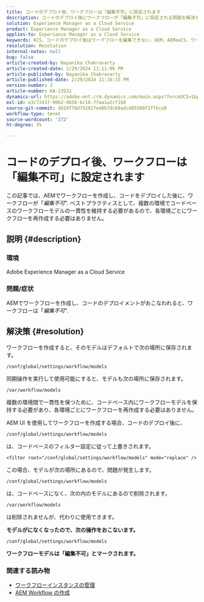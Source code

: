 ```yaml
---
title: コードのデプロイ後、ワークフローは「編集不可」に設定されます
description: コードのデプロイ後にワークフローが「編集不可」に設定される問題を解決する方法について説明します。 コードベースのワークフローモデルの一貫性を複数にわたって維持する
solution: Experience Manager as a Cloud Service
product: Experience Manager as a Cloud Service
applies-to: Experience Manager as a Cloud Service
keywords: KCS、コードのデプロイ後はワークフローを編集できない、AEM、AEMaaCS、ワークフロー
resolution: Resolution
internal-notes: null
bug: false
article-created-by: Nayanika Chakravarty
article-created-date: 2/29/2024 11:11:06 PM
article-published-by: Nayanika Chakravarty
article-published-date: 2/29/2024 11:16:33 PM
version-number: 2
article-number: KA-23531
dynamics-url: https://adobe-ent.crm.dynamics.com/main.aspx?forceUCI=1&pagetype=entityrecord&etn=knowledgearticle&id=728c9bcd-57d7-ee11-9079-6045bd006b3d
exl-id: e3c72437-0062-4b58-bc16-7faa1a2cf1b0
source-git-commit: dd19f78d752827e48b7dc68adcd95500f2ffbca0
workflow-type: tm+mt
source-wordcount: '272'
ht-degree: 3%

---
```


# コードのデプロイ後、ワークフローは「編集不可」に設定されます


この記事では、AEMでワークフローを作成し、コードをデプロイした後に、ワークフローが「*編集不可*&quot;. ベストプラクティスとして、複数の環境でコードベースのワークフローモデルの一貫性を維持する必要があるので、各環境ごとにワークフローを再作成する必要はありません。

## 説明 {#description}


### 環境

Adobe Experience Manager as a Cloud Service

### 問題/症状

AEMでワークフローを作成し、コードのデプロイメントがおこなわれると、ワークフローは「*編集不可*&quot;.


## 解決策 {#resolution}


ワークフローを作成すると、そのモデルはデフォルトで次の場所に保存されます。


```
/conf/global/settings/workflow/models
```


同期操作を実行して使用可能にすると、モデルも次の場所に保存されます。


```
/var/workflow/models
```


複数の環境間で一貫性を保つために、コードベース内にワークフローモデルを保持する必要があり、各環境ごとにワークフローを再作成する必要はありません。

AEM UI を使用してワークフローを作成する場合、コードのデプロイ後に、


```
/conf/global/settings/workflow/models
```


は、コードベースのフィルター設定に従って上書きされます。


```
<filter root="/conf/global/settings/workflow/models" mode="replace" />
```


この場合、モデルが次の場所にあるので、問題が発生します。


```
/conf/global/settings/workflow/models
```


は、コードベースになく、次の内のモデルにあるので削除されます。


```
/var/workflow/models
```


は削除されませんが、代わりに使用できます。

<b>モデルがになくなったので、次の操作をおこないます。</b>


```
/conf/global/settings/workflow/models
```


<b>ワークフローモデルは「編集不可」とマークされます。</b>

### <b>関連する読み物</b>

- [ワークフローインスタンスの管理](https://docs.mktossl.com/docs/experience-manager-cloud-service/content/sites/administering/workflows-administering.html?lang=en)
- [AEM Workflow の作成](https://experienceleague.adobe.com/docs/experience-manager-learn/cloud-service/forms/create-aem-workflow/create-workflow.html?lang=en)
